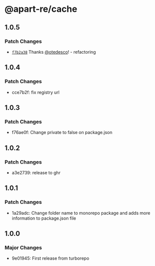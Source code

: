 # @apart-re/cache

## 1.0.5

### Patch Changes

- [`f7b2a38`](https://github.com/apart-re/monorepo/commit/f7b2a3888cdc0f445acceb9e85cc57ca6535a28e) Thanks [@otedesco](https://github.com/otedesco)! - refactoring

## 1.0.4

### Patch Changes

- cce7b2f: fix registry url

## 1.0.3

### Patch Changes

- f76ae0f: Change private to false on package.json

## 1.0.2

### Patch Changes

- a3e2739: release to ghr

## 1.0.1

### Patch Changes

- 1a29adc: Change folder name to monorepo package and adds more information to package.json file

## 1.0.0

### Major Changes

- 9e01945: First release from turborepo

